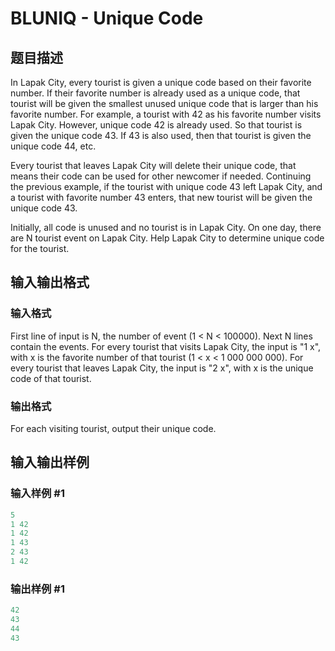 # BLUNIQ - Unique Code

## 题目描述

In Lapak City, every tourist is given a unique code based on their favorite number. If their favorite number is already used as a unique code, that tourist will be given the smallest unused unique code that is larger than his favorite number. For example, a tourist with 42 as his favorite number visits Lapak City. However, unique code 42 is already used. So that tourist is given the unique code 43. If 43 is also used, then that tourist is given the unique code 44, etc.

Every tourist that leaves Lapak City will delete their unique code, that means their code can be used for other newcomer if needed. Continuing the previous example, if the tourist with unique code 43 left Lapak City, and a tourist with favorite number 43 enters, that new tourist will be given the unique code 43.

Initially, all code is unused and no tourist is in Lapak City. On one day, there are N tourist event on Lapak City. Help Lapak City to determine unique code for the tourist.

## 输入输出格式

### 输入格式

First line of input is N, the number of event (1 < N < 100000). Next N lines contain the events. For every tourist that visits Lapak City, the input is "1 x", with x is the favorite number of that tourist (1 < x < 1 000 000 000). For every tourist that leaves Lapak City, the input is "2 x", with x is the unique code of that tourist.

### 输出格式

For each visiting tourist, output their unique code.

## 输入输出样例

### 输入样例 #1

```cpp
5
1 42
1 42
1 43
2 43
1 42
```


### 输出样例 #1

```cpp
42
43
44
43
```



